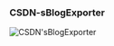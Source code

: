 ### CSDN-sBlogExporter ###
![CSDN'sBlogExporter](https://raw.github.com/zhangao0086/CSDN-sBlogExporter/master/images/screenshot1.png)
